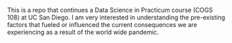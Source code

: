 This is a repo that continues a Data Science in Practicum course (COGS 108) at UC San Diego. 
I am very interested in understanding the pre-existing factors that fueled or influenced the current consequences we are experiencing as a result of the world wide pandemic. 
